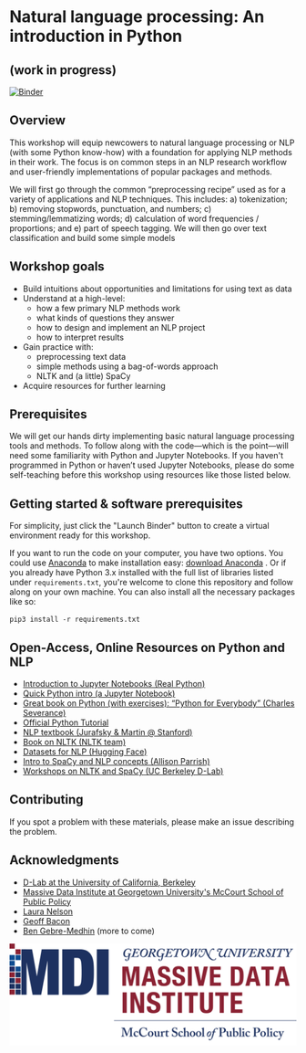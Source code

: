 # Natural language processing: An introduction in Python
## (work in progress)

[![Binder](https://mybinder.org/badge_logo.svg)](https://mybinder.org/v2/gh/jhaber-zz/nlp-python-2020/master)


## Overview

This workshop will equip newcowers to natural language processing or NLP (with some Python know-how) with a foundation for applying NLP methods in their work. The focus is on common steps in an NLP research workflow and user-friendly implementations of popular packages and methods. 

We will first go through the common “preprocessing recipe” used as for a variety of applications and NLP techniques. This includes: a) tokenization; b) removing stopwords, punctuation, and numbers; c) stemming/lemmatizing words; d) calculation of word frequencies / proportions; and e) part of speech tagging. We will then go over text classification and build some simple models

## Workshop goals

* Build intuitions about opportunities and limitations for using text as data
* Understand at a high-level:
  - how a few primary NLP methods work
  - what kinds of questions they answer
  - how to design and implement an NLP project
  - how to interpret results
* Gain practice with: 
  - preprocessing text data
  - simple methods using a bag-of-words approach
  - NLTK and (a little) SpaCy
* Acquire resources for further learning

## Prerequisites

We will get our hands dirty implementing basic natural language processing tools and methods. To follow along with the code—which is the point—will need some familiarity with Python and Jupyter Notebooks. If you haven't programmed in Python or haven’t used Jupyter Notebooks, please do some self-teaching before this workshop using resources like those listed below. 

## Getting started & software prerequisites

For simplicity, just click the "Launch Binder" button to create a virtual environment ready for this workshop. 

If you want to run the code on your computer, you have two options. You could use [Anaconda](https://www.anaconda.com/what-is-anaconda/) to make installation easy: [download Anaconda](https://www.anaconda.com/download/) . Or if you already have Python 3.x installed with the full list of libraries listed under `requirements.txt`, you're welcome to clone this repository and follow along on your own machine. You can also install all the necessary packages like so: 

```
pip3 install -r requirements.txt
```

## Open-Access, Online Resources on Python and NLP

* [Introduction to Jupyter Notebooks (Real Python)](https://realpython.com/jupyter-notebook-introduction/)
* [Quick Python intro (a Jupyter Notebook)](https://github.com/jhaber-zz/nlp-python-2020/blob/master/solutions/intro-to-python.ipynb)
* [Great book on Python (with exercises): “Python for Everybody” (Charles Severance)](https://www.py4e.com/book.php)
* [Official Python Tutorial](https://docs.python.org/3/tutorial/index.html)
* [NLP textbook (Jurafsky & Martin @ Stanford)](https://web.stanford.edu/~jurafsky/slp3/)
* [Book on NLTK (NLTK team)](http://www.nltk.org/book/)
* [Datasets for NLP (Hugging Face)](https://github.com/huggingface/datasets)
* [Intro to SpaCy and NLP concepts (Allison Parrish)](https://gist.github.com/aparrish/f21f6abbf2367e8eb23438558207e1c3)
* [Workshops on NLTK and SpaCy (UC Berkeley D-Lab)](https://github.com/geoffbacon/nlp-with-nltk-spacy)

## Contributing

If you spot a problem with these materials, please make an issue describing the problem.

## Acknowledgments

* [D-Lab at the University of California, Berkeley](https://dlab.berkeley.edu/)
* [Massive Data Institute at Georgetown University's McCourt School of Public Policy](https://github.com/georgetown-mdi)
* [Laura Nelson](http://www.lauraknelson.com)
* [Geoff Bacon](https://geoffbacon.github.io/)
* [Ben Gebre-Medhin](http://gebre-medhin.com)
(more to come)

![MDI logo](assets/mdi_logo.png)
